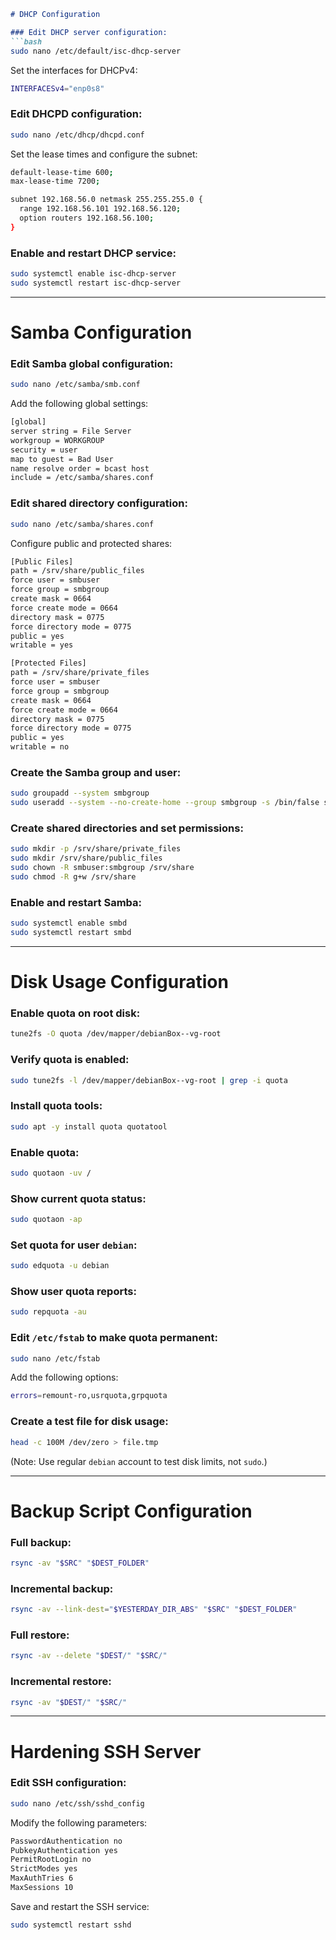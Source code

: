 
```markdown
# DHCP Configuration

### Edit DHCP server configuration:
```bash
sudo nano /etc/default/isc-dhcp-server
```

Set the interfaces for DHCPv4:
```bash
INTERFACESv4="enp0s8"
```

### Edit DHCPD configuration:
```bash
sudo nano /etc/dhcp/dhcpd.conf
```

Set the lease times and configure the subnet:
```bash
default-lease-time 600;
max-lease-time 7200;

subnet 192.168.56.0 netmask 255.255.255.0 {
  range 192.168.56.101 192.168.56.120;
  option routers 192.168.56.100;
}
```

### Enable and restart DHCP service:
```bash
sudo systemctl enable isc-dhcp-server
sudo systemctl restart isc-dhcp-server
```

---

# Samba Configuration

### Edit Samba global configuration:
```bash
sudo nano /etc/samba/smb.conf
```

Add the following global settings:
```bash
[global]
server string = File Server
workgroup = WORKGROUP
security = user
map to guest = Bad User
name resolve order = bcast host
include = /etc/samba/shares.conf
```

### Edit shared directory configuration:
```bash
sudo nano /etc/samba/shares.conf
```

Configure public and protected shares:
```bash
[Public Files]
path = /srv/share/public_files
force user = smbuser
force group = smbgroup
create mask = 0664
force create mode = 0664
directory mask = 0775
force directory mode = 0775
public = yes
writable = yes

[Protected Files]
path = /srv/share/private_files
force user = smbuser
force group = smbgroup
create mask = 0664
force create mode = 0664
directory mask = 0775
force directory mode = 0775
public = yes
writable = no
```

### Create the Samba group and user:
```bash
sudo groupadd --system smbgroup
sudo useradd --system --no-create-home --group smbgroup -s /bin/false smbuser
```

### Create shared directories and set permissions:
```bash
sudo mkdir -p /srv/share/private_files
sudo mkdir /srv/share/public_files
sudo chown -R smbuser:smbgroup /srv/share
sudo chmod -R g+w /srv/share
```

### Enable and restart Samba:
```bash
sudo systemctl enable smbd
sudo systemctl restart smbd
```

---

# Disk Usage Configuration

### Enable quota on root disk:
```bash
tune2fs -O quota /dev/mapper/debianBox--vg-root
```

### Verify quota is enabled:
```bash
sudo tune2fs -l /dev/mapper/debianBox--vg-root | grep -i quota
```

### Install quota tools:
```bash
sudo apt -y install quota quotatool
```

### Enable quota:
```bash
sudo quotaon -uv /
```

### Show current quota status:
```bash
sudo quotaon -ap
```

### Set quota for user `debian`:
```bash
sudo edquota -u debian
```

### Show user quota reports:
```bash
sudo repquota -au
```

### Edit `/etc/fstab` to make quota permanent:
```bash
sudo nano /etc/fstab
```

Add the following options:
```bash
errors=remount-ro,usrquota,grpquota
```

### Create a test file for disk usage:
```bash
head -c 100M /dev/zero > file.tmp
```
(Note: Use regular `debian` account to test disk limits, not `sudo`.)

---

# Backup Script Configuration

### Full backup:
```bash
rsync -av "$SRC" "$DEST_FOLDER"
```

### Incremental backup:
```bash
rsync -av --link-dest="$YESTERDAY_DIR_ABS" "$SRC" "$DEST_FOLDER"
```

### Full restore:
```bash
rsync -av --delete "$DEST/" "$SRC/"
```

### Incremental restore:
```bash
rsync -av "$DEST/" "$SRC/"
```

---

# Hardening SSH Server

### Edit SSH configuration:
```bash
sudo nano /etc/ssh/sshd_config
```

Modify the following parameters:
```bash
PasswordAuthentication no
PubkeyAuthentication yes
PermitRootLogin no
StrictModes yes
MaxAuthTries 6
MaxSessions 10
```

Save and restart the SSH service:
```bash
sudo systemctl restart sshd
```
```
